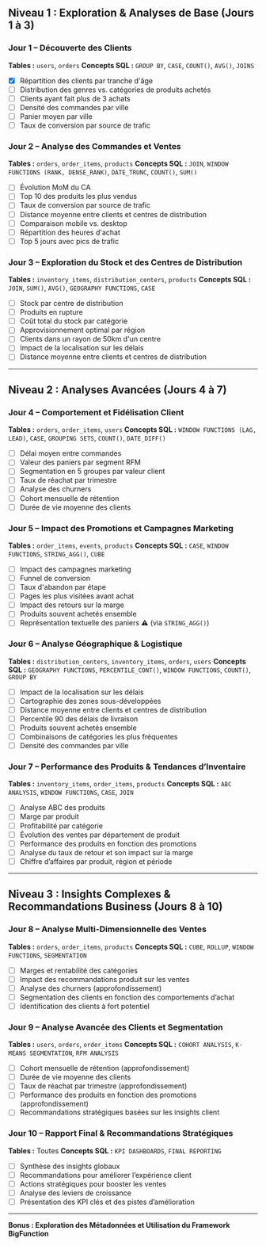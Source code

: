## **Niveau 1 : Exploration & Analyses de Base (Jours 1 à 3)**

### **Jour 1 – Découverte des Clients**

**Tables :** `users`, `orders`
**Concepts SQL :** `GROUP BY`, `CASE`, `COUNT()`, `AVG()`, `JOINS`

- [X] Répartition des clients par tranche d'âge 
- [ ] Distribution des genres vs. catégories de produits achetés 
- [ ] Clients ayant fait plus de 3 achats 
- [ ] Densité des commandes par ville 
- [ ] Panier moyen par ville 
- [ ] Taux de conversion par source de trafic 

### **Jour 2 – Analyse des Commandes et Ventes**

**Tables :** `orders`, `order_items`, `products`
**Concepts SQL :** `JOIN`, `WINDOW FUNCTIONS (RANK, DENSE_RANK)`, `DATE_TRUNC`, `COUNT()`, `SUM()`

- [ ] Évolution MoM du CA 
- [ ] Top 10 des produits les plus vendus 
- [ ] Taux de conversion par source de trafic 
- [ ] Distance moyenne entre clients et centres de distribution 
- [ ] Comparaison mobile vs. desktop 
- [ ] Répartition des heures d'achat 
- [ ] Top 5 jours avec pics de trafic 

### **Jour 3 – Exploration du Stock et des Centres de Distribution**

**Tables :** `inventory_items`, `distribution_centers`, `products`
**Concepts SQL :** `JOIN`, `SUM()`, `AVG()`, `GEOGRAPHY FUNCTIONS`, `CASE`

- [ ] Stock par centre de distribution 
- [ ] Produits en rupture 
- [ ] Coût total du stock par catégorie 
- [ ] Approvisionnement optimal par région 
- [ ] Clients dans un rayon de 50km d'un centre 
- [ ] Impact de la localisation sur les délais 
- [ ] Distance moyenne entre clients et centres de distribution 

---

## **Niveau 2 : Analyses Avancées (Jours 4 à 7)**

### **Jour 4 – Comportement et Fidélisation Client**

**Tables :** `orders`, `order_items`, `users`
**Concepts SQL :** `WINDOW FUNCTIONS (LAG, LEAD)`, `CASE`, `GROUPING SETS`, `COUNT()`, `DATE_DIFF()`

- [ ] Délai moyen entre commandes 
- [ ] Valeur des paniers par segment RFM 
- [ ] Segmentation en 5 groupes par valeur client 
- [ ] Taux de réachat par trimestre 
- [ ] Analyse des churners 
- [ ] Cohort mensuelle de rétention 
- [ ] Durée de vie moyenne des clients 

### **Jour 5 – Impact des Promotions et Campagnes Marketing**

**Tables :** `order_items`, `events`, `products`
**Concepts SQL :** `CASE`, `WINDOW FUNCTIONS`, `STRING_AGG()`, `CUBE`

- [ ] Impact des campagnes marketing 
- [ ] Funnel de conversion 
- [ ] Taux d'abandon par étape 
- [ ] Pages les plus visitées avant achat 
- [ ] Impact des retours sur la marge 
- [ ] Produits souvent achetés ensemble 
- [ ] Représentation textuelle des paniers ⚠️ (via `STRING_AGG()`) 

### **Jour 6 – Analyse Géographique & Logistique**

**Tables :** `distribution_centers`, `inventory_items`, `orders`, `users`
**Concepts SQL :** `GEOGRAPHY FUNCTIONS`, `PERCENTILE_CONT()`, `WINDOW FUNCTIONS`, `COUNT()`, `GROUP BY`

- [ ] Impact de la localisation sur les délais 
- [ ] Cartographie des zones sous-développées 
- [ ] Distance moyenne entre clients et centres de distribution 
- [ ] Percentile 90 des délais de livraison 
- [ ] Produits souvent achetés ensemble 
- [ ] Combinaisons de catégories les plus fréquentes 
- [ ] Densité des commandes par ville 

### **Jour 7 – Performance des Produits & Tendances d’Inventaire**

**Tables :** `inventory_items`, `order_items`, `products`
**Concepts SQL :** `ABC ANALYSIS`, `WINDOW FUNCTIONS`, `CASE`, `JOIN`

- [ ] Analyse ABC des produits 
- [ ] Marge par produit 
- [ ] Profitabilité par catégorie 
- [ ] Évolution des ventes par département de produit 
- [ ] Performance des produits en fonction des promotions 
- [ ] Analyse du taux de retour et son impact sur la marge 
- [ ] Chiffre d’affaires par produit, région et période 

---

## **Niveau 3 : Insights Complexes & Recommandations Business (Jours 8 à 10)**

### **Jour 8 – Analyse Multi-Dimensionnelle des Ventes**

**Tables :** `orders`, `order_items`, `products`
**Concepts SQL :** `CUBE`, `ROLLUP`, `WINDOW FUNCTIONS`, `SEGMENTATION`

- [ ] Marges et rentabilité des catégories 
- [ ] Impact des recommandations produit sur les ventes 
- [ ] Analyse des churners (approfondissement) 
- [ ] Segmentation des clients en fonction des comportements d’achat 
- [ ] Identification des clients à fort potentiel 

### **Jour 9 – Analyse Avancée des Clients et Segmentation**

**Tables :** `users`, `orders`, `order_items`
**Concepts SQL :** `COHORT ANALYSIS`, `K-MEANS SEGMENTATION`, `RFM ANALYSIS`

- [ ] Cohort mensuelle de rétention (approfondissement) 
- [ ] Durée de vie moyenne des clients 
- [ ] Taux de réachat par trimestre (approfondissement) 
- [ ] Performance des produits en fonction des promotions (approfondissement) 
- [ ] Recommandations stratégiques basées sur les insights client 

### **Jour 10 – Rapport Final & Recommandations Stratégiques**

**Tables :** Toutes
**Concepts SQL :** `KPI DASHBOARDS`, `FINAL REPORTING`

- [ ] Synthèse des insights globaux 
- [ ] Recommandations pour améliorer l’expérience client 
- [ ] Actions stratégiques pour booster les ventes 
- [ ] Analyse des leviers de croissance 
- [ ] Présentation des KPI clés et des pistes d’amélioration 

---

**Bonus : Exploration des Métadonnées et Utilisation du Framework BigFunction**
